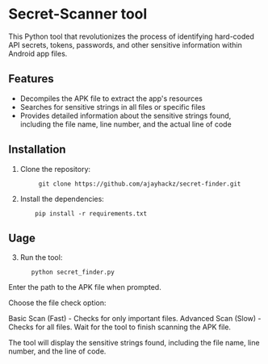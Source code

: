 # Secret-Scanner tool

This Python tool that revolutionizes the process of identifying hard-coded API secrets, tokens, passwords, and other sensitive information within Android app files.

## Features

- Decompiles the APK file to extract the app's resources
- Searches for sensitive strings in all files or specific files
- Provides detailed information about the sensitive strings found, including the file name, line number, and the actual line of code

## Installation

1. Clone the repository:

            git clone https://github.com/ajayhackz/secret-finder.git

2. Install the dependencies:

           pip install -r requirements.txt

## Uage

3. Run the tool:

          python secret_finder.py
 
Enter the path to the APK file when prompted.

Choose the file check option:

Basic Scan (Fast) - Checks for only important files.
Advanced Scan (Slow) - Checks for all files.
Wait for the tool to finish scanning the APK file.

The tool will display the sensitive strings found, including the file name, line number, and the line of code.

